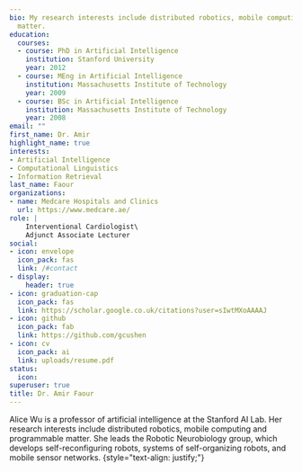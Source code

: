 ```yaml
---
bio: My research interests include distributed robotics, mobile computing and programmable
  matter.
education:
  courses:
  - course: PhD in Artificial Intelligence
    institution: Stanford University
    year: 2012
  - course: MEng in Artificial Intelligence
    institution: Massachusetts Institute of Technology
    year: 2009
  - course: BSc in Artificial Intelligence
    institution: Massachusetts Institute of Technology
    year: 2008
email: ""
first_name: Dr. Amir
highlight_name: true
interests:
- Artificial Intelligence
- Computational Linguistics
- Information Retrieval
last_name: Faour
organizations:
- name: Medcare Hospitals and Clinics
  url: https://www.medcare.ae/
role: |
    Interventional Cardiologist\
    Adjunct Associate Lecturer
social:
- icon: envelope
  icon_pack: fas
  link: /#contact
- display:
    header: true
- icon: graduation-cap
  icon_pack: fas
  link: https://scholar.google.co.uk/citations?user=sIwtMXoAAAAJ
- icon: github
  icon_pack: fab
  link: https://github.com/gcushen
- icon: cv
  icon_pack: ai
  link: uploads/resume.pdf
status:
  icon:
superuser: true
title: Dr. Amir Faour
---
```


Alice Wu is a professor of artificial intelligence at the Stanford AI Lab. Her research interests include distributed robotics, mobile computing and programmable matter. She leads the Robotic Neurobiology group, which develops self-reconfiguring robots, systems of self-organizing robots, and mobile sensor networks.
{style="text-align: justify;"}
